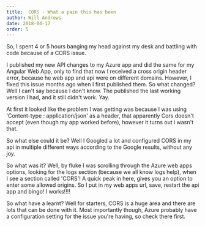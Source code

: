 ```yaml
---
title:  CORS - What a pain this has been
author: Will Andrews
date: 2018-04-17
order: 5
---
```


So, I spent 4 or 5 hours banging my head against my desk and battling with code because of a CORS issue.

I published my new API changes to my Azure app and did the same for my Angular Web App, only to find that now I received a cross origin header error, because he web app and api were on different domains. However, I fixed this issue months ago when I first published them. So what changed? Well I can't say because I don't know. The published the last working version I had, and it still didn't work. Yay.

At first it looked like the problem I was getting was because I was using 'Content-type : application/json' as a header, that apparently Cors doesn't accept (even though my app worked before), however it turns out i wasn't that.

So what else could it be? Well I Googled a lot and configured CORS in my api in multiple different ways according to the Google results, without any joy. 

So what was it? Well, by fluke I was scrolling through the Azure web apps options, looking for the logs section (because we all know logs help), when I see a section called 'CORS'! A quick peak in here, gives you an option to enter some allowed origins. So I put in my web apps url, save, restart the api app and bingo! I works!!!!

So what have a learnt? Well for starters, CORS is a huge area and there are lots that can be done with it. Most importantly though, Azure probably have a configuration setting for the issue you're having, so check there first.